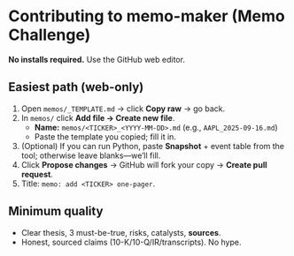 # Contributing to memo-maker (Memo Challenge)

**No installs required.** Use the GitHub web editor.

## Easiest path (web-only)
1) Open `memos/_TEMPLATE.md` → click **Copy raw** → go back.
2) In `memos/` click **Add file → Create new file**.
   - **Name:** `memos/<TICKER>_<YYYY-MM-DD>.md` (e.g., `AAPL_2025-09-16.md`)
   - Paste the template you copied; fill it in.
3) (Optional) If you can run Python, paste **Snapshot** + event table from the tool; otherwise leave blanks—we’ll fill.
4) Click **Propose changes** → GitHub will fork your copy → **Create pull request**.
5) Title: `memo: add <TICKER> one-pager`.

## Minimum quality
- Clear thesis, 3 must-be-true, risks, catalysts, **sources**.
- Honest, sourced claims (10-K/10-Q/IR/transcripts). No hype.
